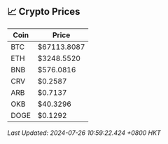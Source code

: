 ## 📈 Crypto Prices

| Coin | Price |
| ---- | ----- |
| BTC | $67113.8087 |
| ETH | $3248.5520 |
| BNB | $576.0816 |
| CRV | $0.2587 |
| ARB | $0.7137 |
| OKB | $40.3296 |
| DOGE | $0.1292 |

_Last Updated: 2024-07-26 10:59:22.424 +0800 HKT_